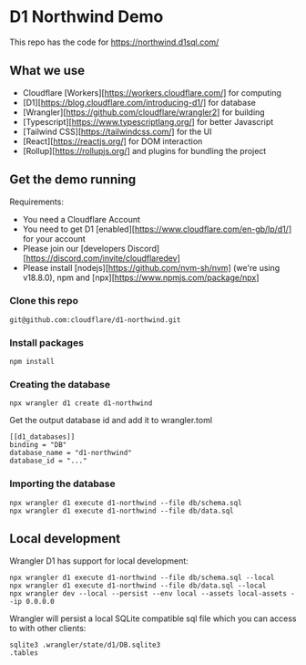 # D1 Northwind Demo

This repo has the code for https://northwind.d1sql.com/

## What we use

 * Cloudflare [Workers][https://workers.cloudflare.com/] for computing
 * [D1][https://blog.cloudflare.com/introducing-d1/] for database
 * [Wrangler][https://github.com/cloudflare/wrangler2] for building
 * [Typescript][https://www.typescriptlang.org/] for better Javascript
 * [Tailwind CSS][https://tailwindcss.com/] for the UI
 * [React][https://reactjs.org/] for DOM interaction
 * [Rollup][https://rollupjs.org/] and plugins for bundling the project

## Get the demo running

Requirements:

 * You need a Cloudflare Account
 * You need to get D1 [enabled][https://www.cloudflare.com/en-gb/lp/d1/] for your account
 * Please join our [developers Discord][https://discord.com/invite/cloudflaredev]
 * Please install [nodejs][https://github.com/nvm-sh/nvm] (we're using v18.8.0), npm and [npx][https://www.npmjs.com/package/npx]

### Clone this repo

```
git@github.com:cloudflare/d1-northwind.git
```

### Install packages

```
npm install
```

### Creating the database

```
npx wrangler d1 create d1-northwind
```

Get the output database id and add it to wrangler.toml

```
[[d1_databases]]
binding = "DB"
database_name = "d1-northwind"
database_id = "..."
```

### Importing the database

```
npx wrangler d1 execute d1-northwind --file db/schema.sql
npx wrangler d1 execute d1-northwind --file db/data.sql
```

## Local development

Wrangler D1 has support for local development:

```
npx wrangler d1 execute d1-northwind --file db/schema.sql --local
npx wrangler d1 execute d1-northwind --file db/data.sql --local
npx wrangler dev --local --persist --env local --assets local-assets --ip 0.0.0.0
```

Wrangler will persist a local SQLite compatible sql file which you can access to with other clients:

```
sqlite3 .wrangler/state/d1/DB.sqlite3
.tables
```
